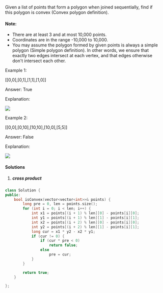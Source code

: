 Given a list of points that form a polygon when joined sequentially, find if this polygon is convex (Convex polygon definition).

 

#### Note:

-    There are at least 3 and at most 10,000 points.
-    Coordinates are in the range -10,000 to 10,000.
-    You may assume the polygon formed by given points is always a simple polygon (Simple polygon definition). In other words, we ensure that exactly two edges intersect at each vertex, and that edges otherwise don't intersect each other.

 

Example 1:

[[0,0],[0,1],[1,1],[1,0]]

Answer: True

Explanation:

![](https://assets.leetcode.com/uploads/2018/10/13/polygon_convex.png)

Example 2:

[[0,0],[0,10],[10,10],[10,0],[5,5]]

Answer: False

Explanation:

![](https://assets.leetcode.com/uploads/2018/10/13/polygon_not_convex.png)

#### Solutions

1. ##### cross product

```cpp
class Solution {
public:
    bool isConvex(vector<vector<int>>& points) {
        long pre = 0, len = points.size();
        for (int i = 0; i < len; i++) {
            int x1 = points[(i + 1) % len][0] - points[i][0];
            int y1 = points[(i + 1) % len][1] - points[i][1];
            int x2 = points[(i + 2) % len][0] - points[i][0];
            int y2 = points[(i + 2) % len][1] - points[i][1];
            long cur = x1 * y2 - x2 * y1;
            if (cur != 0) {
                if (cur * pre < 0)
                    return false;
                else
                    pre = cur;
            }
        }

        return true;
    }

};
```